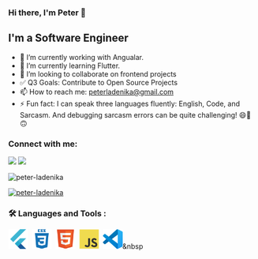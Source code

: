 ### Hi there, I'm Peter 👋
## I'm a Software Engineer
- 🔭 I’m currently working with Angualar.
- 🌱 I’m currently learning Flutter.
- 👯 I’m looking to collaborate on frontend projects
- ✅ Q3 Goals: Contribute to Open Source Projects
- 📫 How to reach me: peterladenika@gmail.com
- ⚡ Fun fact: I can speak three languages fluently: English, Code, and Sarcasm. And debugging sarcasm errors can be quite challenging! 😄🤖🙃

### Connect with me:

<p align="left">
<a href = "https://www.linkedin.com/in/peter-ladenika/"><img src="https://img.icons8.com/fluent/48/000000/linkedin.png"/></a>
<a href = "https://twitter.com/__peterr"><img src="https://img.icons8.com/fluent/48/000000/twitter.png"/></a>
</p>

<p align="left"> <img src="https://komarev.com/ghpvc/?username=LadenikaPeter&label=Profile%20views&color=0e75b6&style=flat" alt="peter-ladenika" /> </p>

<p align="left"> <a href="https://github.com/ryo-ma/github-profile-trophy"><img src="https://github-profile-trophy.vercel.app/?username=LadenikaPeter" alt="peter-ladenika" /></a> </p>

### :hammer_and_wrench: Languages and Tools :
<img src="https://github.com/devicons/devicon/blob/master/icons/flutter/flutter-original.svg" title="Flutter" alt="Flutter" width="40" height="40"/>&nbsp;
<img src="https://github.com/devicons/devicon/blob/master/icons/css3/css3-plain-wordmark.svg"  title="CSS3" alt="CSS" width="40" height="40"/>&nbsp;
<img src="https://github.com/devicons/devicon/blob/master/icons/html5/html5-original.svg" title="HTML5" alt="HTML" width="40" height="40"/>&nbsp;
  <img src="https://github.com/devicons/devicon/blob/master/icons/javascript/javascript-original.svg" title="JavaScript" alt="JavaScript" width="40" height="40"/>&nbsp;
  <img src="https://raw.githubusercontent.com/github/explore/80688e429a7d4ef2fca1e82350fe8e3517d3494d/topics/visual-studio-code/visual-studio-code.png" title="vscode" width="40" height="40"/>&nbsp

